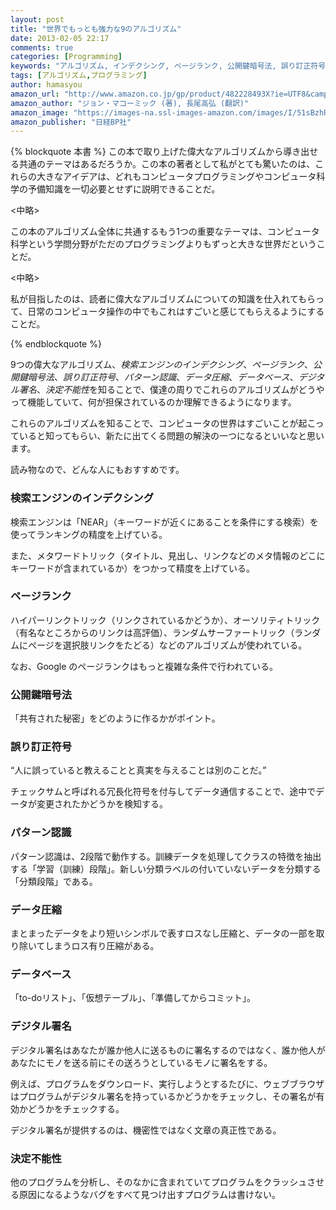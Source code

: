 ```yaml
---
layout: post
title: "世界でもっとも強力な9のアルゴリズム"
date: 2013-02-05 22:17
comments: true
categories: [Programming]
keywords: "アルゴリズム, インデクシング, ページランク, 公開鍵暗号法, 誤り訂正符号, パターン認識, データ圧縮, データベース, デジタル署名, 決定不能性"
tags: [アルゴリズム,プログラミング]
author: hamasyou
amazon_url: "http://www.amazon.co.jp/gp/product/482228493X?ie=UTF8&camp=247&creativeASIN=482228493X&linkCode=xm2&tag=sorehabooks-22"
amazon_author: "ジョン・マコーミック (著), 長尾高弘 (翻訳)"
amazon_image: "https://images-na.ssl-images-amazon.com/images/I/51sBzhR064L._SL500_.jpg"
amazon_publisher: "日経BP社"
---
```


{% blockquote 本書 %}
この本で取り上げた偉大なアルゴリズムから導き出せる共通のテーマはあるだろうか。この本の著者として私がとても驚いたのは、これらの大きなアイデアは、どれもコンピュータプログラミングやコンピュータ科学の予備知識を一切必要とせずに説明できることだ。

<中略>

この本のアルゴリズム全体に共通するもう1つの重要なテーマは、コンピュータ科学という学問分野がただのプログラミングよりもずっと大きな世界だということだ。

<中略>

私が目指したのは、読者に偉大なアルゴリズムについての知識を仕入れてもらって、日常のコンピュータ操作の中でもこれはすごいと感じてもらえるようにすることだ。


{% endblockquote %}

9つの偉大なアルゴリズム、<em>検索エンジンのインデクシング</em>、<em>ページランク</em>、<em>公開鍵暗号法</em>、<em>誤り訂正符号</em>、<em>パターン認識</em>、<em>データ圧縮</em>、<em>データベース</em>、<em>デジタル署名</em>、<em>決定不能性</em>を知ることで、僕達の周りでこれらのアルゴリズムがどうやって機能していて、何が担保されているのか理解できるようになります。

これらのアルゴリズムを知ることで、コンピュータの世界はすごいことが起こっていると知ってもらい、新たに出てくる問題の解決の一つになるといいなと思います。

読み物なので、どんな人にもおすすめです。


<!-- more -->

<h3>検索エンジンのインデクシング</h3>

検索エンジンは「NEAR」（キーワードが近くにあることを条件にする検索）を使ってランキングの精度を上げている。

また、メタワードトリック（タイトル、見出し、リンクなどのメタ情報のどこにキーワードが含まれているか）をつかって精度を上げている。

<h3>ページランク</h3>

ハイパーリンクトリック（リンクされているかどうか）、オーソリティトリック（有名なところからのリンクは高評価）、ランダムサーファートリック（ランダムにページを選択肢リンクをたどる）などのアルゴリズムが使われている。

なお、Google のページランクはもっと複雑な条件で行われている。

<h3>公開鍵暗号法</h3>

「共有された秘密」をどのように作るかがポイント。

<h3>誤り訂正符号</h3>

<q>人に誤っていると教えることと真実を与えることは別のことだ。</q>

チェックサムと呼ばれる冗長化符号を付与してデータ通信することで、途中でデータが変更されたかどうかを検知する。

<h3>パターン認識</h3>

パターン認識は、2段階で動作する。訓練データを処理してクラスの特徴を抽出する「学習（訓練）段階」。新しい分類ラベルの付いていないデータを分類する「分類段階」である。

<h3>データ圧縮</h3>

まとまったデータをより短いシンボルで表すロスなし圧縮と、データの一部を取り除いてしまうロス有り圧縮がある。

<h3>データベース</h3>

「to-doリスト」、「仮想テーブル」、「準備してからコミット」。

<h3>デジタル署名</h3>

デジタル署名はあなたが誰か他人に送るものに署名するのではなく、誰か他人があなたにモノを送る前にその送ろうとしているモノに署名をする。

例えば、プログラムをダウンロード、実行しようとするたびに、ウェブブラウザはプログラムがデジタル署名を持っているかどうかをチェックし、その署名が有効かどうかをチェックする。

デジタル署名が提供するのは、機密性ではなく文章の真正性である。

<h3>決定不能性</h3>

他のプログラムを分析し、そのなかに含まれていてプログラムをクラッシュさせる原因になるようなバグをすべて見つけ出すプログラムは書けない。





